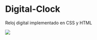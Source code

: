# Digital-Clock
Reloj digital implementado en CSS y HTML

![](https://github.com/elmergustavo/Digital-Clock/blob/master/1.PNG)
